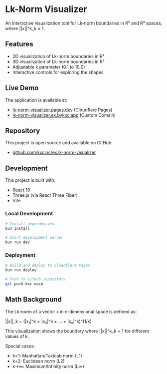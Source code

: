 # Lk-Norm Visualizer

An interactive visualization tool for Lk-norm boundaries in R² and R³ spaces, where ||x||^k_k ≤ 1.

## Features

- 2D visualization of Lk-norm boundaries in R²
- 3D visualization of Lk-norm boundaries in R³
- Adjustable k parameter (0.1 to 10.0)
- Interactive controls for exploring the shapes

## Live Demo

The application is available at:
- [lk-norm-visualizer.pages.dev](https://lk-norm-visualizer.pages.dev) (Cloudflare Pages)
- [lk-norm-visualizer.ex.bykxc.app](https://lk-norm-visualizer.ex.bykxc.app) (Custom Domain)

## Repository

This project is open source and available on GitHub:
- [github.com/kxcinc/ex.lk-norm-visualizer](https://github.com/kxcinc/ex.lk-norm-visualizer)

## Development

This project is built with:
- React 19
- Three.js (via React Three Fiber)
- Vite

### Local Development

```bash
# Install dependencies
bun install

# Start development server
bun run dev
```

### Deployment

```bash
# Build and deploy to Cloudflare Pages
bun run deploy

# Push to GitHub repository
git push kxc main
```

## Math Background

The Lk-norm of a vector x in n-dimensional space is defined as:

||x||_k = (|x₁|^k + |x₂|^k + ... + |xₙ|^k)^(1/k)

This visualization shows the boundary where ||x||^k_k = 1 for different values of k.

Special cases:
- k=1: Manhattan/Taxicab norm (L1)
- k=2: Euclidean norm (L2)
- k→∞: Maximum/Infinity norm (L∞)